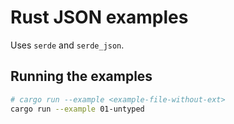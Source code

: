 # Rust JSON examples

Uses `serde` and `serde_json`.

## Running the examples

```bash
# cargo run --example <example-file-without-ext>
cargo run --example 01-untyped
```
